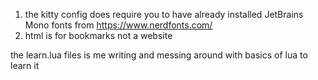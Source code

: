 1. the kitty config does require you to have already installed JetBrains Mono fonts from https://www.nerdfonts.com/
2. html is for bookmarks not a website
   
the learn.lua files is me writing and messing around with basics of lua to learn it
